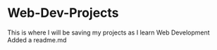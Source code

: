 # Web-Dev-Projects
This is where I will be saving my projects as I learn Web Development
Added a readme.md
